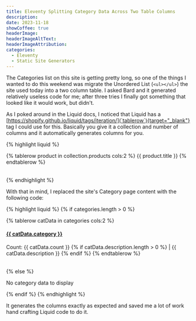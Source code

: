 ```yaml
---
title: Eleventy Splitting Category Data Across Two Table Columns
description: 
date: 2023-11-18
showCoffee: true
headerImage: 
headerImageAltText: 
headerImageAttribution: 
categories:
  - Eleventy
  - Static Site Generators
---
```


The Categories list on this site is getting pretty long, so one of the things I wanted to do this weekend was migrate the Unordered List (`<ul></ul>`) the site used today into a two column table. I asked Bard and it generated relatively useless code for me; after three tries I finally got something that looked like it would work, but didn't. 

As I poked around in the Liquid docs, I noticed that Liquid has a [https://shopify.github.io/liquid/tags/iteration/](`tablerow`){target="_blank"} tag I could use for this. Basically you give it a collection and number of columns and it automatically generates columns for you. 

{% highlight liquid %}
<table>
{% tablerow product in collection.products cols:2 %}
  {{ product.title }}
{% endtablerow %}
</table>
{% endhighlight %}

With that in mind, I replaced the site's Category page content with the following code:

{% highlight liquid %}
{% if categories.length > 0 %}
  <table>
    {% tablerow catData in categories cols:2 %}
       <h4>
          <a href="{{ '/' | htmlBaseUrl }}categories/{{ catData.category | slugify }}/">{{ catData.category }}</a>
        </h4>
        Count: {{ catData.count }}
        {% if catData.description.length > 0 %}
          |
          {{ catData.description }}
        {% endif %}
    {% endtablerow %}
  </table>  
{% else %}
    <p>No category data to display</p>
{% endif %}
{% endhighlight %}

It generates the columns exactly as expected and saved me a lot of work hand crafting Liquid code to do it.
